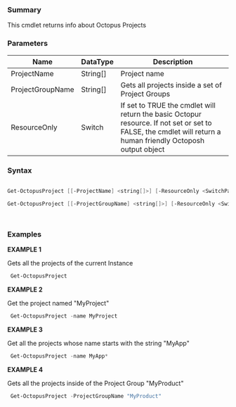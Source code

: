 ﻿### Summary

This cmdlet returns info about Octopus Projects
### Parameters
| Name | DataType          | Description |
| ------------- | ----------- | ----------- |
| ProjectName | String[] |  Project name     |
| ProjectGroupName | String[] |  Gets all projects inside a set of Project Groups     |
| ResourceOnly | Switch |  If set to TRUE the cmdlet will return the basic Octopur resource. If not set or set to FALSE, the cmdlet will return a  human friendly Octoposh output object     |

### Syntax
``` powershell

Get-OctopusProject [[-ProjectName] <string[]>] [-ResourceOnly <SwitchParameter>] [<CommonParameters>]

Get-OctopusProject [[-ProjectGroupName] <string[]>] [-ResourceOnly <SwitchParameter>] [<CommonParameters>]




``` 

### Examples 

**EXAMPLE 1**

Gets all the projects of the current Instance

``` powershell 
 Get-OctopusProject
``` 

**EXAMPLE 2**

Get the project named "MyProject"

``` powershell 
 Get-OctopusProject -name MyProject
``` 

**EXAMPLE 3**

Get all the projects whose name starts with the string "MyApp"

``` powershell 
 Get-OctopusProject -name MyApp*
``` 

**EXAMPLE 4**

Gets all the projects inside of the Project Group "MyProduct"

``` powershell 
 Get-OctopusProject -ProjectGroupName "MyProduct"
``` 

